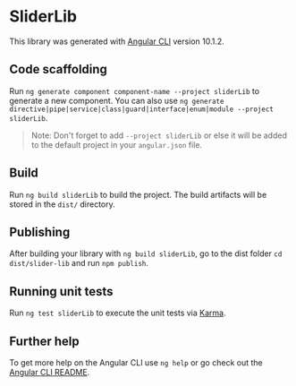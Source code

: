 # SliderLib

This library was generated with [Angular CLI](https://github.com/angular/angular-cli) version 10.1.2.

## Code scaffolding

Run `ng generate component component-name --project sliderLib` to generate a new component. You can also use `ng generate directive|pipe|service|class|guard|interface|enum|module --project sliderLib`.
> Note: Don't forget to add `--project sliderLib` or else it will be added to the default project in your `angular.json` file. 

## Build

Run `ng build sliderLib` to build the project. The build artifacts will be stored in the `dist/` directory.

## Publishing

After building your library with `ng build sliderLib`, go to the dist folder `cd dist/slider-lib` and run `npm publish`.

## Running unit tests

Run `ng test sliderLib` to execute the unit tests via [Karma](https://karma-runner.github.io).

## Further help

To get more help on the Angular CLI use `ng help` or go check out the [Angular CLI README](https://github.com/angular/angular-cli/blob/master/README.md).
